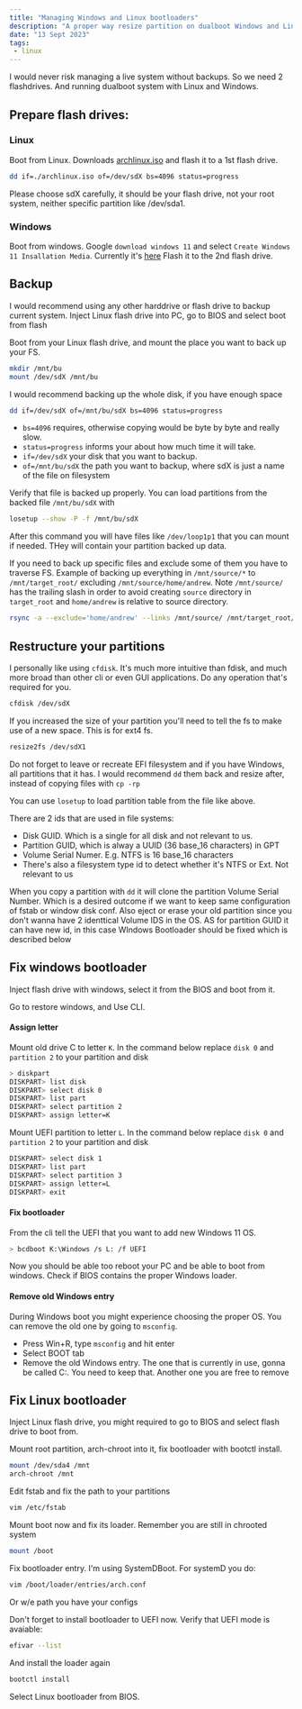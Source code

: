 ```yaml
---
title: "Managing Windows and Linux bootloaders"
description: "A proper way resize partition on dualboot Windows and Linux System"
date: "13 Sept 2023"
tags: 
 - linux
---
```


I would never risk managing a live system without backups. So we need 2 flashdrives. And running dualboot system with Linux and Windows.

## Prepare flash drives:

### Linux
Boot from Linux. Downloads [archlinux.iso](https://archlinux.org/download/) and flash it to a 1st flash drive.
```bash
dd if=./archlinux.iso of=/dev/sdX bs=4096 status=progress
```
Please choose sdX carefully, it should be your flash drive, not your root system, neither specific partition like /dev/sda1.

### Windows
Boot from windows. Google `download windows 11` and select `Create Windows 11 Insallation Media`. Currently it's [here](https://www.microsoft.com/software-download/windows11)
Flash it to the 2nd flash drive.


## Backup
I would recommend using any other harddrive or flash drive to backup current system.
Inject Linux flash drive into PC, go to BIOS and select boot from flash

Boot from your Linux flash drive, and mount the place you want to back up your FS.

```bash
mkdir /mnt/bu
mount /dev/sdX /mnt/bu
```

I would recommend backing up the whole disk, if you have enough space
```bash
dd if=/dev/sdX of=/mnt/bu/sdX bs=4096 status=progress
```
 - `bs=4096` requires, otherwise copying would be byte by byte and really slow. 
 - `status=progress` informs your about how much time it will take.
 - `if=/dev/sdX` your disk that you want to backup.
 - `of=/mnt/bu/sdX` the path you want to backup, where sdX is just a name of the file on filesystem

Verify that file is backed up properly. You can load partitions from the backed file `/mnt/bu/sdX` with

```bash
losetup --show -P -f /mnt/bu/sdX
```
After this command you will have files like `/dev/loop1p1` that you can mount if needed. THey will contain your partition backed up data.

If you need to back up specific files and exclude some of them you have to traverse FS.
Example of backing up everything in `/mnt/source/*` to `/mnt/target_root/` excluding `/mnt/source/home/andrew`. Note `/mnt/source/` has the trailing slash in order to avoid creating `source` directory in `target_root` and `home/andrew` is relative to source directory.

```bash
rsync -a --exclude='home/andrew' --links /mnt/source/ /mnt/target_root/
```

## Restructure your partitions
I personally like using `cfdisk`. It's much more intuitive than fdisk, and much more broad than other cli or even GUI applications.
Do any operation that's required for you.
```bash
cfdisk /dev/sdX
```
If you increased the size of your partition you'll need to tell the fs to make use of a new space. This is for ext4 fs.
```bash
resize2fs /dev/sdX1
```
Do not forget to leave or recreate EFI filesystem and if you have Windows, all partitions that it has. 
I would recommend `dd` them back and resize after, instead of copying files with `cp -rp`

You can use `losetup` to load partition table from the file like above.

There are 2 ids that are used in file systems:
 - Disk GUID. Which is a single for all disk and not relevant to us.
 - Partition GUID, which is alway a UUID (36 base_16 characters) in GPT
 - Volume Serial Numer. E.g. NTFS is 16 base_16 characters
 - There's also a filesystem type id to detect whether it's NTFS or Ext. Not relevant to us

When you copy a partition with `dd` it will clone the partition Volume Serial Number. Which is a desired outcome if we want to keep same configuration of fstab or window disk conf. Also eject or erase your old partition since you don't wanna have 2 identtical Volume IDS in the OS. AS for partition GUID it can have new id, in this case WIndows Bootloader should be fixed which is described below


## Fix windows bootloader
Inject flash drive with windows, select it from the BIOS and boot from it.

Go to restore windows, and Use CLI. 

#### Assign letter 
Mount old drive C to letter `K`. In the command below replace `disk 0` and `partition 2` to your partition and disk
```bash
> diskpart
DISKPART> list disk
DISKPART> select disk 0
DISKPART> list part
DISKPART> select partition 2
DISKPART> assign letter=K 
```
Mount UEFI partition to letter `L`.  In the command below replace `disk 0` and `partition 2` to your partition and disk
```bash
DISKPART> select disk 1
DISKPART> list part
DISKPART> select partition 3
DISKPART> assign letter=L
DISKPART> exit
```

#### Fix bootloader

From the cli tell the UEFI that you want to add new Windows 11 OS.
```bash
> bcdboot K:\Windows /s L: /f UEFI
```

Now you should be able too reboot your PC and be able to boot from windows. Check if BIOS contains the proper Windows loader.

#### Remove old Windows entry
During Windows boot you might experience choosing the proper OS. You can remove the old one by going to `msconfig`.
- Press Win+R, type `msconfig` and hit enter
- Select BOOT tab
- Remove the old Windows entry. The one that is currently in use, gonna be called C:\. You need to keep that. Another one you are free to remove



## Fix Linux bootloader
Inject Linux flash drive, you might required to go to BIOS and select flash drive to boot from.

Mount root partition, arch-chroot into it, fix bootloader with bootctl install.
```bash
mount /dev/sda4 /mnt
arch-chroot /mnt
```
Edit fstab and fix the path to your partitions
```bash
vim /etc/fstab
```
Mount boot now and fix its loader. Remember you are still in chrooted system
```bash
mount /boot
```
Fix bootloader entry. I'm using SystemDBoot. For systemD you do:
```bash
vim /boot/loader/entries/arch.conf
```
Or w/e path you have your configs

Don't forget to install bootloader to UEFI now.
Verify that UEFI mode is avaiable:
```bash
efivar --list
```
And install the loader again
```bash
bootctl install
```

Select Linux bootloader from BIOS.
